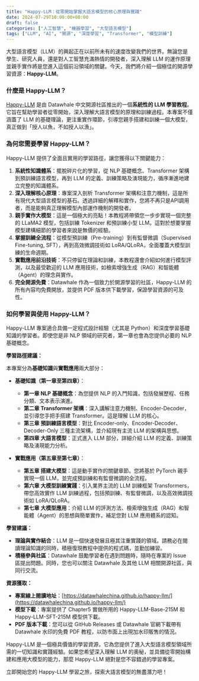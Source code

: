 ```yaml
---
title: "Happy-LLM：從零開始掌握大語言模型的核心原理與實踐"
date: 2024-07-29T10:00:00+08:00
draft: false
categories: ["人工智慧", "機器學習", "大型語言模型"]
tags: ["LLM", "AI", "開源", "深度學習", "Transformer", "模型訓練"]
---
```


大型語言模型（LLM）的興起正在以前所未有的速度改變我們的世界。無論您是學生、研究人員，還是對人工智慧充滿熱情的開發者，深入理解 LLM 的運作原理並親手實作將是您進入這個前沿領域的關鍵。今天，我們將介紹一個極佳的開源學習資源：**Happy-LLM**。

### 什麼是 Happy-LLM？

[Happy-LLM](https://github.com/datawhalechina/happy-llm) 是由 Datawhale 中文開源社區推出的一個**系統性的 LLM 學習教程**。它旨在幫助學習者從零開始，深入理解大語言模型的原理和訓練過程。本專案不僅涵蓋了 LLM 的基礎理論，更注重實作環節，引導您親手搭建和訓練一個大模型，真正做到「授人以魚，不如授人以漁」。

### 為何您需要學習 Happy-LLM？

Happy-LLM 提供了全面且實用的學習路徑，讓您獲得以下關鍵能力：

1.  **系統性知識體系**：擺脫碎片化的學習，從 NLP 基礎概念、Transformer 架構到預訓練語言模型，再到 LLM 的定義、訓練策略及湧現能力，循序漸進地建立完整的知識體系。
2.  **深入理解核心原理**：專案深入剖析 Transformer 架構和注意力機制，這是所有現代大型語言模型的基石。透過詳細的解釋和實作，您將不再只是API調用者，而是能夠真正理解模型內部運作機制的開發者。
3.  **親手實作大模型**：這是一個極大的亮點！本教程將帶領您一步步實現一個完整的 LLaMA2 模型，包括訓練 Tokenizer 和預訓練小型 LLM。這對於想要掌握模型建構細節的學習者來說是無價的經驗。
4.  **掌握訓練全流程**：從模型預訓練（Pre-training）到有監督微調（Supervised Fine-tuning, SFT），再到高效微調技術如 LoRA/QLoRA，全面覆蓋大模型訓練的生命週期。
5.  **實戰應用前沿技術**：不只停留在理論和訓練，本教程還會介紹如何進行模型評測，以及最受歡迎的 LLM 應用技術，如檢索增強生成（RAG）和智能體（Agent）的理念與實作。
6.  **完全開源免費**：Datawhale 作為一個致力於開源學習的社區，Happy-LLM 的所有內容均免費開放，並提供 PDF 版本供下載學習，保證學習資源的可及性。

### 如何學習與使用 Happy-LLM？

Happy-LLM 專案適合具備一定程式設計經驗（尤其是 Python）和深度學習基礎知識的學習者。即使您是非 NLP 領域的研究者，第一章也會為您提供必要的 NLP 基礎概念。

**學習路徑建議：**

本專案分為**基礎知識**與**實戰應用**兩大部分：

*   **基礎知識（第一章至第四章）**：
    *   **第一章 NLP 基礎概念**：為您提供 NLP 的入門知識，包括發展歷程、任務分類、文本表示演進。
    *   **第二章 Transformer 架構**：深入講解注意力機制、Encoder-Decoder，並引導您手把手搭建 Transformer。這是理解 LLM 的核心。
    *   **第三章 預訓練語言模型**：對比 Encoder-only、Encoder-Decoder、Decoder-Only 三種主流架構，並介紹現有主流 LLM 的架構與思想。
    *   **第四章 大語言模型**：正式進入 LLM 部分，詳細介紹 LLM 的定義、訓練策略及湧現能力分析。

*   **實戰應用（第五章至第七章）**：
    *   **第五章 搭建大模型**：這是動手實作的關鍵章節。您將基於 PyTorch 親手實現一個 LLM，並完成預訓練和有監督微調的全流程。
    *   **第六章 大模型訓練實踐**：引入業界主流的 LLM 訓練框架 Transformers，帶您高效實作 LLM 訓練過程，包括預訓練、有監督微調，以及高效微調技術如 LoRA/QLoRA。
    *   **第七章 大模型應用**：介紹 LLM 的評測方法、檢索增強生成（RAG）和智能體（Agent）的思想與簡單實作，補足您對 LLM 應用體系的認知。

**學習建議：**

*   **理論與實作結合**：LLM 是一個快速發展且極其注重實踐的領域。請務必在閱讀理論知識的同時，積極復現教程中提供的程式碼，並勤加練習。
*   **積極參與社區**：Datawhale 鼓勵學習者在遇到問題時，隨時在專案的 Issue 區提出問題。同時，您也可以關注 Datawhale 及其他 LLM 相關開源社區，與同行交流。

**資源獲取：**

*   **專案線上閱讀地址**：[https://datawhalechina.github.io/happy-llm/](https://datawhalechina.github.io/happy-llm/)
*   **模型下載**：專案提供了 Chapter5 實做所用的 Happy-LLM-Base-215M 和 Happy-LLM-SFT-215M 模型供下載。
*   **PDF 版本下載**：您可以從 GitHub Releases 或 Datawhale 官網下載帶有 Datawhale 水印的免費 PDF 教程，以防市面上出現加水印販售的情況。

Happy-LLM 是一個極具價值的學習資源，它為您提供了進入大型語言模型領域所需的一切知識和實踐經驗。如果您希望深入理解 LLM 的奧秘，並具備從零開始構建和應用大模型的能力，那麼 Happy-LLM 絕對是您不容錯過的學習專案。

立即開始您的 Happy-LLM 學習之旅，探索大語言模型的無盡潛力吧！
